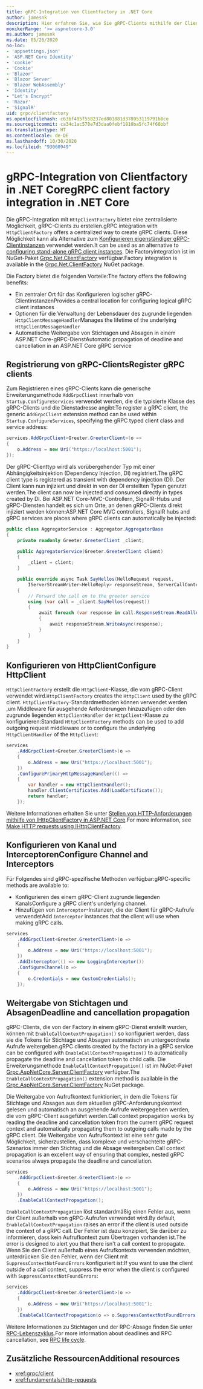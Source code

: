 ```yaml
---
title: gRPC-Integration von Clientfactory in .NET Core
author: jamesnk
description: Hier erfahren Sie, wie Sie gRPC-Clients mithilfe der Clientfactory erstellen.
monikerRange: '>= aspnetcore-3.0'
ms.author: jamesnk
ms.date: 05/26/2020
no-loc:
- 'appsettings.json'
- 'ASP.NET Core Identity'
- 'cookie'
- 'Cookie'
- 'Blazor'
- 'Blazor Server'
- 'Blazor WebAssembly'
- 'Identity'
- "Let's Encrypt"
- 'Razor'
- 'SignalR'
uid: grpc/clientfactory
ms.openlocfilehash: c63bf495f558237ed801881d378953119791b8ce
ms.sourcegitcommit: ca34c1ac578e7d3daa0febf1810ba5fc74f60bbf
ms.translationtype: HT
ms.contentlocale: de-DE
ms.lasthandoff: 10/30/2020
ms.locfileid: "93060949"
---
```

# <a name="grpc-client-factory-integration-in-net-core"></a><span data-ttu-id="2cc32-103">gRPC-Integration von Clientfactory in .NET Core</span><span class="sxs-lookup"><span data-stu-id="2cc32-103">gRPC client factory integration in .NET Core</span></span>

<span data-ttu-id="2cc32-104">Die gRPC-Integration mit `HttpClientFactory` bietet eine zentralisierte Möglichkeit, gRPC-Clients zu erstellen.</span><span class="sxs-lookup"><span data-stu-id="2cc32-104">gRPC integration with `HttpClientFactory` offers a centralized way to create gRPC clients.</span></span> <span data-ttu-id="2cc32-105">Diese Möglichkeit kann als Alternative zum [Konfigurieren eigenständiger gRPC-Clientinstanzen](xref:grpc/client) verwendet werden.</span><span class="sxs-lookup"><span data-stu-id="2cc32-105">It can be used as an alternative to [configuring stand-alone gRPC client instances](xref:grpc/client).</span></span> <span data-ttu-id="2cc32-106">Die Factoryintegration ist im NuGet-Paket [Grpc.Net.ClientFactory](https://www.nuget.org/packages/Grpc.Net.ClientFactory) verfügbar.</span><span class="sxs-lookup"><span data-stu-id="2cc32-106">Factory integration is available in the [Grpc.Net.ClientFactory](https://www.nuget.org/packages/Grpc.Net.ClientFactory) NuGet package.</span></span>

<span data-ttu-id="2cc32-107">Die Factory bietet die folgenden Vorteile:</span><span class="sxs-lookup"><span data-stu-id="2cc32-107">The factory offers the following benefits:</span></span>

* <span data-ttu-id="2cc32-108">Ein zentraler Ort für das Konfigurieren logischer gRPC-Clientinstanzen</span><span class="sxs-lookup"><span data-stu-id="2cc32-108">Provides a central location for configuring logical gRPC client instances</span></span>
* <span data-ttu-id="2cc32-109">Optionen für die Verwaltung der Lebensdauer des zugrunde liegenden `HttpClientMessageHandler`</span><span class="sxs-lookup"><span data-stu-id="2cc32-109">Manages the lifetime of the underlying `HttpClientMessageHandler`</span></span>
* <span data-ttu-id="2cc32-110">Automatische Weitergabe von Stichtagen und Absagen in einem ASP.NET Core-gRPC-Dienst</span><span class="sxs-lookup"><span data-stu-id="2cc32-110">Automatic propagation of deadline and cancellation in an ASP.NET Core gRPC service</span></span>

## <a name="register-grpc-clients"></a><span data-ttu-id="2cc32-111">Registrierung von gRPC-Clients</span><span class="sxs-lookup"><span data-stu-id="2cc32-111">Register gRPC clients</span></span>

<span data-ttu-id="2cc32-112">Zum Registrieren eines gRPC-Clients kann die generische Erweiterungsmethode `AddGrpcClient` innerhalb von `Startup.ConfigureServices` verwendet werden, die die typisierte Klasse des gRPC-Clients und die Dienstadresse angibt:</span><span class="sxs-lookup"><span data-stu-id="2cc32-112">To register a gRPC client, the generic `AddGrpcClient` extension method can be used within `Startup.ConfigureServices`, specifying the gRPC typed client class and service address:</span></span>

```csharp
services.AddGrpcClient<Greeter.GreeterClient>(o =>
{
    o.Address = new Uri("https://localhost:5001");
});
```

<span data-ttu-id="2cc32-113">Der gRPC-Clienttyp wird als vorübergehender Typ mit einer Abhängigkeitsinjektion (Dependency Injection, DI) registriert.</span><span class="sxs-lookup"><span data-stu-id="2cc32-113">The gRPC client type is registered as transient with dependency injection (DI).</span></span> <span data-ttu-id="2cc32-114">Der Client kann nun injiziert und direkt in von der DI erstellten Typen genutzt werden.</span><span class="sxs-lookup"><span data-stu-id="2cc32-114">The client can now be injected and consumed directly in types created by DI.</span></span> <span data-ttu-id="2cc32-115">Bei ASP.NET Core-MVC-Controllern, SignalR-Hubs und gRPC-Diensten handelt es sich um Orte, an denen gRPC-Clients direkt injiziert werden können:</span><span class="sxs-lookup"><span data-stu-id="2cc32-115">ASP.NET Core MVC controllers, SignalR hubs and gRPC services are places where gRPC clients can automatically be injected:</span></span>

```csharp
public class AggregatorService : Aggregator.AggregatorBase
{
    private readonly Greeter.GreeterClient _client;

    public AggregatorService(Greeter.GreeterClient client)
    {
        _client = client;
    }

    public override async Task SayHellos(HelloRequest request,
        IServerStreamWriter<HelloReply> responseStream, ServerCallContext context)
    {
        // Forward the call on to the greeter service
        using (var call = _client.SayHellos(request))
        {
            await foreach (var response in call.ResponseStream.ReadAllAsync())
            {
                await responseStream.WriteAsync(response);
            }
        }
    }
}
```

## <a name="configure-httpclient"></a><span data-ttu-id="2cc32-116">Konfigurieren von HttpClient</span><span class="sxs-lookup"><span data-stu-id="2cc32-116">Configure HttpClient</span></span>

<span data-ttu-id="2cc32-117">`HttpClientFactory` erstellt die `HttpClient`-Klasse, die vom gRPC-Client verwendet wird.</span><span class="sxs-lookup"><span data-stu-id="2cc32-117">`HttpClientFactory` creates the `HttpClient` used by the gRPC client.</span></span> <span data-ttu-id="2cc32-118">`HttpClientFactory`-Standardmethoden können verwendet werden ,um Middleware für ausgehende Anforderungen hinzuzufügen oder den zugrunde liegenden `HttpClientHandler` der `HttpClient`-Klasse zu konfigurieren:</span><span class="sxs-lookup"><span data-stu-id="2cc32-118">Standard `HttpClientFactory` methods can be used to add outgoing request middleware or to configure the underlying `HttpClientHandler` of the `HttpClient`:</span></span>

```csharp
services
    .AddGrpcClient<Greeter.GreeterClient>(o =>
    {
        o.Address = new Uri("https://localhost:5001");
    })
    .ConfigurePrimaryHttpMessageHandler(() =>
    {
        var handler = new HttpClientHandler();
        handler.ClientCertificates.Add(LoadCertificate());
        return handler;
    });
```

<span data-ttu-id="2cc32-119">Weitere Informationen erhalten Sie unter [Stellen von HTTP-Anforderungen mithilfe von IHttpClientFactory in ASP.NET Core](xref:fundamentals/http-requests).</span><span class="sxs-lookup"><span data-stu-id="2cc32-119">For more information, see [Make HTTP requests using IHttpClientFactory](xref:fundamentals/http-requests).</span></span>

## <a name="configure-channel-and-interceptors"></a><span data-ttu-id="2cc32-120">Konfigurieren von Kanal und Interceptoren</span><span class="sxs-lookup"><span data-stu-id="2cc32-120">Configure Channel and Interceptors</span></span>

<span data-ttu-id="2cc32-121">Für Folgendes sind gRPC-spezifische Methoden verfügbar:</span><span class="sxs-lookup"><span data-stu-id="2cc32-121">gRPC-specific methods are available to:</span></span>

* <span data-ttu-id="2cc32-122">Konfigurieren des einem gRPC-Client zugrunde liegenden Kanals</span><span class="sxs-lookup"><span data-stu-id="2cc32-122">Configure a gRPC client's underlying channel.</span></span>
* <span data-ttu-id="2cc32-123">Hinzufügen von `Interceptor`-Instanzen, die der Client für gRPC-Aufrufe verwendet</span><span class="sxs-lookup"><span data-stu-id="2cc32-123">Add `Interceptor` instances that the client will use when making gRPC calls.</span></span>

```csharp
services
    .AddGrpcClient<Greeter.GreeterClient>(o =>
    {
        o.Address = new Uri("https://localhost:5001");
    })
    .AddInterceptor(() => new LoggingInterceptor())
    .ConfigureChannel(o =>
    {
        o.Credentials = new CustomCredentials();
    });
```

## <a name="deadline-and-cancellation-propagation"></a><span data-ttu-id="2cc32-124">Weitergabe von Stichtagen und Absagen</span><span class="sxs-lookup"><span data-stu-id="2cc32-124">Deadline and cancellation propagation</span></span>

<span data-ttu-id="2cc32-125">gRPC-Clients, die von der Factory in einem gRPC-Dienst erstellt wurden, können mit `EnableCallContextPropagation()` so konfiguriert werden, dass sie die Tokens für Stichtage und Absagen automatisch an untergeordnete Aufrufe weitergeben.</span><span class="sxs-lookup"><span data-stu-id="2cc32-125">gRPC clients created by the factory in a gRPC service can be configured with `EnableCallContextPropagation()` to automatically propagate the deadline and cancellation token to child calls.</span></span> <span data-ttu-id="2cc32-126">Die Erweiterungsmethode `EnableCallContextPropagation()` ist im NuGet-Paket [Grpc.AspNetCore.Server.ClientFactory](https://www.nuget.org/packages/Grpc.AspNetCore.Server.ClientFactory) verfügbar.</span><span class="sxs-lookup"><span data-stu-id="2cc32-126">The `EnableCallContextPropagation()` extension method is available in the [Grpc.AspNetCore.Server.ClientFactory](https://www.nuget.org/packages/Grpc.AspNetCore.Server.ClientFactory) NuGet package.</span></span>

<span data-ttu-id="2cc32-127">Die Weitergabe von Aufrufkontext funktioniert, in dem die Tokens für Stichtage und Absagen aus dem aktuellen gRPC-Anforderungskontext gelesen und automatisch an ausgehende Aufrufe weitergegeben werden, die vom gRPC-Client ausgeführt werden.</span><span class="sxs-lookup"><span data-stu-id="2cc32-127">Call context propagation works by reading the deadline and cancellation token from the current gRPC request context and automatically propagating them to outgoing calls made by the gRPC client.</span></span> <span data-ttu-id="2cc32-128">Die Weitergabe von Aufrufkontext ist eine sehr gute Möglichkeit, sicherzustellen, dass komplexe und verschachtelte gRPC-Szenarios immer den Stichtag und die Absage weitergeben.</span><span class="sxs-lookup"><span data-stu-id="2cc32-128">Call context propagation is an excellent way of ensuring that complex, nested gRPC scenarios always propagate the deadline and cancellation.</span></span>

```csharp
services
    .AddGrpcClient<Greeter.GreeterClient>(o =>
    {
        o.Address = new Uri("https://localhost:5001");
    })
    .EnableCallContextPropagation();
```

<span data-ttu-id="2cc32-129">`EnableCallContextPropagation` löst standardmäßig einen Fehler aus, wenn der Client außerhalb von gRPC-Aufrufen verwendet wird.</span><span class="sxs-lookup"><span data-stu-id="2cc32-129">By default, `EnableCallContextPropagation` raises an error if the client is used outside the context of a gRPC call.</span></span> <span data-ttu-id="2cc32-130">Der Fehler ist dazu konzipiert, Sie darüber zu informieren, dass kein Aufrufkontext zum Übertragen vorhanden ist.</span><span class="sxs-lookup"><span data-stu-id="2cc32-130">The error is designed to alert you that there isn't a call context to propagate.</span></span> <span data-ttu-id="2cc32-131">Wenn Sie den Client außerhalb eines Aufrufkontexts verwenden möchten, unterdrücken Sie den Fehler, wenn der Client mit `SuppressContextNotFoundErrors` konfiguriert ist:</span><span class="sxs-lookup"><span data-stu-id="2cc32-131">If you want to use the client outside of a call context, suppress the error when the client is configured with `SuppressContextNotFoundErrors`:</span></span>

```csharp
services
    .AddGrpcClient<Greeter.GreeterClient>(o =>
    {
        o.Address = new Uri("https://localhost:5001");
    })
    .EnableCallContextPropagation(o => o.SuppressContextNotFoundErrors = true);
```

<span data-ttu-id="2cc32-132">Weitere Informationen zu Stichtagen und der RPC-Absage finden Sie unter [RPC-Lebenszyklus](https://www.grpc.io/docs/guides/concepts/#rpc-life-cycle).</span><span class="sxs-lookup"><span data-stu-id="2cc32-132">For more information about deadlines and RPC cancellation, see [RPC life cycle](https://www.grpc.io/docs/guides/concepts/#rpc-life-cycle).</span></span>

## <a name="additional-resources"></a><span data-ttu-id="2cc32-133">Zusätzliche Ressourcen</span><span class="sxs-lookup"><span data-stu-id="2cc32-133">Additional resources</span></span>

* <xref:grpc/client>
* <xref:fundamentals/http-requests>
